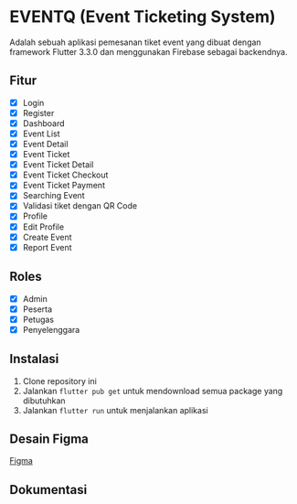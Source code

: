 # EVENTQ (Event Ticketing System)

Adalah sebuah aplikasi pemesanan tiket event yang dibuat dengan framework Flutter 3.3.0 dan menggunakan Firebase sebagai backendnya.

## Fitur

- [x] Login
- [x] Register
- [x] Dashboard
- [x] Event List
- [x] Event Detail
- [x] Event Ticket
- [x] Event Ticket Detail
- [x] Event Ticket Checkout
- [x] Event Ticket Payment
- [x] Searching Event
- [x] Validasi tiket dengan QR Code
- [x] Profile
- [x] Edit Profile
- [x] Create Event
- [x] Report Event

## Roles

- [x] Admin
- [x] Peserta
- [x] Petugas
- [x] Penyelenggara

## Instalasi

1. Clone repository ini
2. Jalankan `flutter pub get` untuk mendownload semua package yang dibutuhkan
3. Jalankan `flutter run` untuk menjalankan aplikasi

## Desain Figma

[Figma](https://www.figma.com/file/xCSTmQ1fxeXgHLwUoP7MRg/UI-Event-Ticketing-System?node-id=0%3A1)
## Dokumentasi




